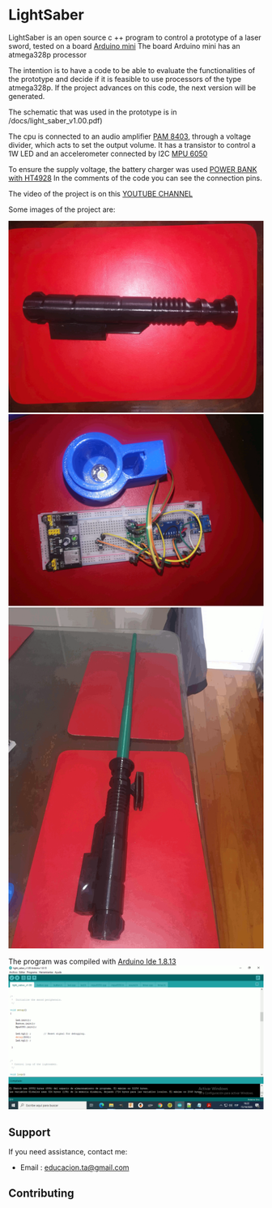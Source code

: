 LightSaber
====
LightSaber is an open source c ++ program to control a prototype of a laser sword, tested on a board [Arduino mini](https://store.arduino.cc/usa/arduino-nano)
The board Arduino mini has an atmega328p processor

The intention is to have a code to be able to evaluate the functionalities of the prototype and decide if it is feasible to use processors of the type atmega328p. If the project advances on this code, the next version will be generated.

The schematic that was used in the prototype is in /docs/light_saber_v1.00.pdf)

The cpu is connected to an audio amplifier [PAM 8403](https://www.amazon.in/Electronicspices-PAM8403-HW-104-Digital-Amplifier/dp/B07X6H4P7X/ref=sr_1_1?dchild=1&keywords=pam+8403&qid=1603059377&s=electronics&sr=1-1),
 through a voltage divider, which acts to set the output volume. It has a transistor to control a 1W LED and an accelerometer connected by I2C [MPU 6050](https://www.ebay.com/itm/GY-521-ACELEROMETRO-GIROSCOPIO-3-EJES-MPU-6050-ARDUINO-DRONE/222179390104?_trkparms=aid%3D1110006%26algo%3DHOMESPLICE.SIM%26ao%3D1%26asc%3D225073%26meid%3D3d749cf7cdf94dba965cfc6ff296f839%26pid%3D100623%26rk%3D1%26rkt%3D5%26sd%3D221514667535%26itm%3D222179390104%26pmt%3D1%26noa%3D1%26pg%3D2047675%26algv%3DDefaultOrganic%26brand%3D-+Sin+marca%2FGen%E9rico+-&_trksid=p2047675.c100623.m-1)

To ensure the supply voltage, the battery charger was used [POWER BANK with HT4928](https://www.amazon.in/RV-USB-Charging-Circuit-Indicator/dp/B081H3T67L/ref=pd_lpo_353_img_0/258-3388245-4850734?_encoding=UTF8&pd_rd_i=B081H3T67L&pd_rd_r=ca252b08-22a7-4431-b149-0cf23170af52&pd_rd_w=P1Ejk&pd_rd_wg=Y5PuY&pf_rd_p=5a903e39-3cff-40f0-9a69-33552e242181&pf_rd_r=APQJ2ZXVV42FRDD7XHN3&psc=1&refRID=APQJ2ZXVV42FRDD7XHN3)
In the comments of the code you can see the connection pins.

The video of the project is on this [YOUTUBE CHANNEL](https://www.youtube.com/watch?v=uWwBc_w20BU&feature=youtu.be)

Some images of the project are:

![](images/hilt.gif)
![](images/proto.gif)
![](images/saber.gif)




The program was compiled with [Arduino Ide 1.8.13](https://www.arduino.cc/en/Main/software)
![](images/compilado.gif)

Support
-------

If you need assistance, contact me:

* Email      : educacion.ta@gmail.com


Contributing
------------
